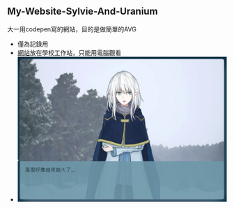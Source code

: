 ## My-Website-Sylvie-And-Uranium

大一用codepen寫的網站，目的是做簡單的AVG
- 僅為記錄用
- [網站](https://www2.cs.ccu.edu.tw/~hsm107u/index.html)放在學校工作站，只能用電腦觀看
- ![Sylvie](https://raw.githubusercontent.com/Charl0tte19/My-Website-Sylvie-And-Uranium/master/AVG.jpg)
